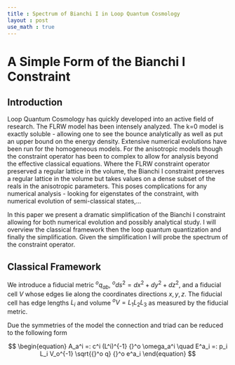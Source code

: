 ```yaml
---
title : Spectrum of Bianchi I in Loop Quantum Cosmology
layout : post
use_math : true
---
```


A Simple Form of the Bianchi I Constraint
=========================================

Introduction
----------------

Loop Quantum Cosmology has quickly developed into an active field of research.  The FLRW model has been intensely analyzed.  The k=0 model is exactly soluble - allowing one to see the bounce analytically as well as put an upper bound on the energy density.  Extensive numerical evolutions have been run for the homogeneous models.  For the anisotropic models though the constraint operator has been to complex to allow for analysis beyond the effective classical equations.  Where the FLRW constraint operator preserved a regular lattice in the volume, the Bianchi I constraint preserves a regular lattice in the volume but takes values on a dense subset of the reals in the anisotropic parameters.  This poses complications for any numerical analysis - looking for eigenstates of the constraint, with numerical evolution of semi-classical states,...

In this paper we present a dramatic simplification of the Bianchi I constraint allowing for both numerical evolution and possibly analytical study.  I will overview the classical framework then the
loop quantum quantization and finally the simplification.  Given the simplification I will probe the
spectrum of the constraint operator.

Classical Framework
----------------

We introduce a fiducial metric ${}^o q_{ab}$, ${}^o ds^2 = dx^2+dy^2+dz^2$, and a fiducial cell $V$
whose edges lie along the coordinates directions $x,y,z$.  The fiducial cell has edge lengths $L_i$  and volume ${}^oV=L_1L_2L_3$ as measured by the fiducial metric.

Due the symmetries of the model the connection and triad can be reduced to the following form

$$
\begin{equation}
A_a^i =: c^i (L^i)^{-1} {}^o \omega_a^i \quad E^a_i =: p_i L_i V_o^{-1} \sqrt{{}^o q} {}^o e^a_i
\end{equation}
$$